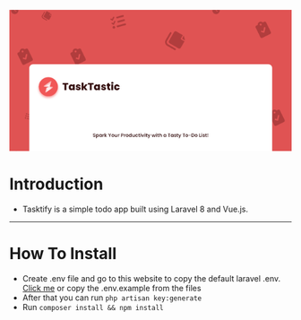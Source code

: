 ![github-banner.png](public/assets/images/banners/github-banner.png)

# Introduction
- Tasktify is a simple todo app built using Laravel 8 and Vue.js.

---

# How To Install
- Create .env file and go to this website to copy the default laravel .env. [Click me](https://github.com/laravel/laravel/blob/9.x/.env.example) or copy the .env.example from the files
- After that you can run `php artisan key:generate`
- Run `composer install && npm install`

